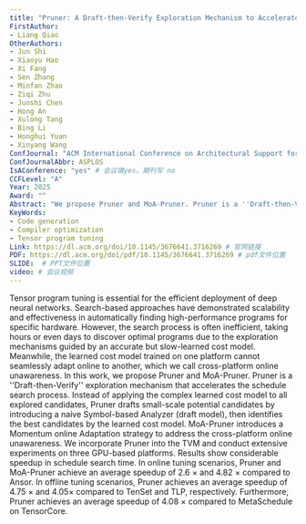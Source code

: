 ```yaml
---
title: "Pruner: A Draft-then-Verify Exploration Mechanism to Accelerate Tensor Program Tuning"
FirstAuthor:
- Liang Qiao
OtherAuthors:
- Jun Shi
- Xiaoyu Hao
- Xi Fang
- Sen Zhang
- Minfan Zhao
- Ziqi Zhu
- Junshi Chen
- Hong An
- Xulong Tang
- Bing Li
- Honghui Yuan
- Xinyang Wang
ConfJournal: "ACM International Conference on Architectural Support for Programming Languages and Operating Systems"
ConfJournalAbbr: ASPLOS
IsAConference: "yes" # 会议填yes，期刊写 no
CCFLevel: "A" 
Year: 2025
Award: ""
Abstract: "We propose Pruner and MoA-Pruner. Pruner is a ''Draft-then-Verify'' exploration mechanism that accelerates the schedule search process. Instead of applying the complex learned cost model to all explored candidates, Pruner drafts small-scale potential candidates by introducing a naive Symbol-based Analyzer (draft model), then identifies the best candidates by the learned cost model. MoA-Pruner introduces a Momentum online Adaptation strategy to address the cross-platform online unawareness."
KeyWords:
- Code generation
- Compiler optimization
- Tensor program tuning
Link: https://dl.acm.org/doi/10.1145/3676641.3716269 # 官网链接 
PDF: https://dl.acm.org/doi/pdf/10.1145/3676641.3716269 # pdf文件位置
SLIDE:  # PPT文件位置
video: # 会议视频
---
```


Tensor program tuning is essential for the efficient deployment of deep neural networks. Search-based approaches have demonstrated scalability and effectiveness in automatically finding high-performance programs for specific hardware. However, the search process is often inefficient, taking hours or even days to discover optimal programs due to the exploration mechanisms guided by an accurate but slow-learned cost model. Meanwhile, the learned cost model trained on one platform cannot seamlessly adapt online to another, which we call cross-platform online unawareness. In this work, we propose Pruner and MoA-Pruner. Pruner is a ''Draft-then-Verify'' exploration mechanism that accelerates the schedule search process. Instead of applying the complex learned cost model to all explored candidates, Pruner drafts small-scale potential candidates by introducing a naive Symbol-based Analyzer (draft model), then identifies the best candidates by the learned cost model. MoA-Pruner introduces a Momentum online Adaptation strategy to address the cross-platform online unawareness.
We incorporate Pruner into the TVM and conduct extensive experiments on three GPU-based platforms. Results show considerable speedup in schedule search time. In online tuning scenarios, Pruner and MoA-Pruner achieve an average speedup of 2.6 × and 4.82 × compared to Ansor. In offline tuning scenarios, Pruner achieves an average speedup of 4.75 × and 4.05× compared to TenSet and TLP, respectively. Furthermore, Pruner achieves an average speedup of 4.08 × compared to MetaSchedule on TensorCore.
